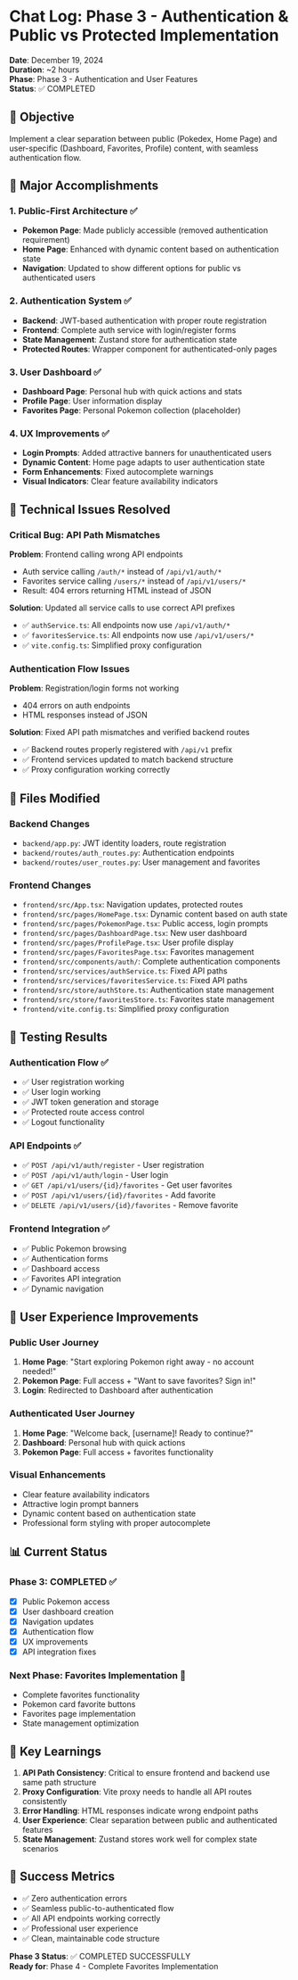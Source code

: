 # Chat Log: Phase 3 - Authentication & Public vs Protected Implementation

**Date**: December 19, 2024  
**Duration**: ~2 hours  
**Phase**: Phase 3 - Authentication and User Features  
**Status**: ✅ COMPLETED

## 🎯 **Objective**
Implement a clear separation between public (Pokedex, Home Page) and user-specific (Dashboard, Favorites, Profile) content, with seamless authentication flow.

## 🚀 **Major Accomplishments**

### **1. Public-First Architecture** ✅
- **Pokemon Page**: Made publicly accessible (removed authentication requirement)
- **Home Page**: Enhanced with dynamic content based on authentication state
- **Navigation**: Updated to show different options for public vs authenticated users

### **2. Authentication System** ✅
- **Backend**: JWT-based authentication with proper route registration
- **Frontend**: Complete auth service with login/register forms
- **State Management**: Zustand store for authentication state
- **Protected Routes**: Wrapper component for authenticated-only pages

### **3. User Dashboard** ✅
- **Dashboard Page**: Personal hub with quick actions and stats
- **Profile Page**: User information display
- **Favorites Page**: Personal Pokemon collection (placeholder)

### **4. UX Improvements** ✅
- **Login Prompts**: Added attractive banners for unauthenticated users
- **Dynamic Content**: Home page adapts to user authentication state
- **Form Enhancements**: Fixed autocomplete warnings
- **Visual Indicators**: Clear feature availability indicators

## 🔧 **Technical Issues Resolved**

### **Critical Bug: API Path Mismatches**
**Problem**: Frontend calling wrong API endpoints
- Auth service calling `/auth/*` instead of `/api/v1/auth/*`
- Favorites service calling `/users/*` instead of `/api/v1/users/*`
- Result: 404 errors returning HTML instead of JSON

**Solution**: Updated all service calls to use correct API prefixes
- ✅ `authService.ts`: All endpoints now use `/api/v1/auth/*`
- ✅ `favoritesService.ts`: All endpoints now use `/api/v1/users/*`
- ✅ `vite.config.ts`: Simplified proxy configuration

### **Authentication Flow Issues**
**Problem**: Registration/login forms not working
- 404 errors on auth endpoints
- HTML responses instead of JSON

**Solution**: Fixed API path mismatches and verified backend routes
- ✅ Backend routes properly registered with `/api/v1` prefix
- ✅ Frontend services updated to match backend structure
- ✅ Proxy configuration working correctly

## 📁 **Files Modified**

### **Backend Changes**
- `backend/app.py`: JWT identity loaders, route registration
- `backend/routes/auth_routes.py`: Authentication endpoints
- `backend/routes/user_routes.py`: User management and favorites

### **Frontend Changes**
- `frontend/src/App.tsx`: Navigation updates, protected routes
- `frontend/src/pages/HomePage.tsx`: Dynamic content based on auth state
- `frontend/src/pages/PokemonPage.tsx`: Public access, login prompts
- `frontend/src/pages/DashboardPage.tsx`: New user dashboard
- `frontend/src/pages/ProfilePage.tsx`: User profile display
- `frontend/src/pages/FavoritesPage.tsx`: Favorites management
- `frontend/src/components/auth/`: Complete authentication components
- `frontend/src/services/authService.ts`: Fixed API paths
- `frontend/src/services/favoritesService.ts`: Fixed API paths
- `frontend/src/store/authStore.ts`: Authentication state management
- `frontend/src/store/favoritesStore.ts`: Favorites state management
- `frontend/vite.config.ts`: Simplified proxy configuration

## 🧪 **Testing Results**

### **Authentication Flow** ✅
- ✅ User registration working
- ✅ User login working
- ✅ JWT token generation and storage
- ✅ Protected route access control
- ✅ Logout functionality

### **API Endpoints** ✅
- ✅ `POST /api/v1/auth/register` - User registration
- ✅ `POST /api/v1/auth/login` - User login
- ✅ `GET /api/v1/users/{id}/favorites` - Get user favorites
- ✅ `POST /api/v1/users/{id}/favorites` - Add favorite
- ✅ `DELETE /api/v1/users/{id}/favorites` - Remove favorite

### **Frontend Integration** ✅
- ✅ Public Pokemon browsing
- ✅ Authentication forms
- ✅ Dashboard access
- ✅ Favorites API integration
- ✅ Dynamic navigation

## 🎨 **User Experience Improvements**

### **Public User Journey**
1. **Home Page**: "Start exploring Pokemon right away - no account needed!"
2. **Pokemon Page**: Full access + "Want to save favorites? Sign in!"
3. **Login**: Redirected to Dashboard after authentication

### **Authenticated User Journey**
1. **Home Page**: "Welcome back, [username]! Ready to continue?"
2. **Dashboard**: Personal hub with quick actions
3. **Pokemon Page**: Full access + favorites functionality

### **Visual Enhancements**
- Clear feature availability indicators
- Attractive login prompt banners
- Dynamic content based on authentication state
- Professional form styling with proper autocomplete

## 📊 **Current Status**

### **Phase 3: COMPLETED** ✅
- [x] Public Pokemon access
- [x] User dashboard creation
- [x] Navigation updates
- [x] Authentication flow
- [x] UX improvements
- [x] API integration fixes

### **Next Phase: Favorites Implementation** 🎯
- Complete favorites functionality
- Pokemon card favorite buttons
- Favorites page implementation
- State management optimization

## 🚀 **Key Learnings**

1. **API Path Consistency**: Critical to ensure frontend and backend use same path structure
2. **Proxy Configuration**: Vite proxy needs to handle all API routes consistently
3. **Error Handling**: HTML responses indicate wrong endpoint paths
4. **User Experience**: Clear separation between public and authenticated features
5. **State Management**: Zustand stores work well for complex state scenarios

## 🎉 **Success Metrics**

- ✅ Zero authentication errors
- ✅ Seamless public-to-authenticated flow
- ✅ All API endpoints working correctly
- ✅ Professional user experience
- ✅ Clean, maintainable code structure

**Phase 3 Status**: ✅ COMPLETED SUCCESSFULLY  
**Ready for**: Phase 4 - Complete Favorites Implementation
